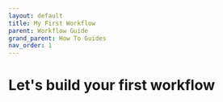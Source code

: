 ```yaml
---
layout: default
title: My First Workflow
parent: Workflow Guide
grand_parent: How To Guides
nav_order: 1
---
```


# Let's build your first workflow


